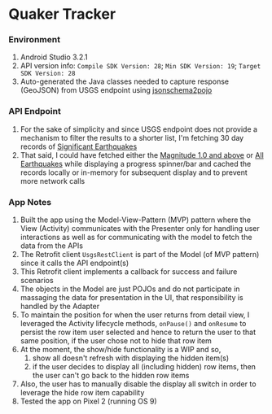 Quaker Tracker
===============

### Environment
1. Android Studio 3.2.1
1. API version info: `Compile SDK Version: 28`; `Min SDK Version: 19`; `Target SDK Version: 28`
1. Auto-generated the Java classes needed to capture response (GeoJSON) from USGS endpoint using [jsonschema2pojo](http://www.jsonschema2pojo.org/)

### API Endpoint
1. For the sake of simplicity and since USGS endpoint does not provide a mechanism to filter the results to a shorter list, I'm fetching 30 day records of [Significant Earthquakes](https://earthquake.usgs.gov/earthquakes/feed/v1.0/summary/significant_month.geojson)
1. That said, I could have fetched either the [Magnitude 1.0 and above](https://earthquake.usgs.gov/earthquakes/feed/v1.0/summary/1.0_month.geojson) or [All Earthquakes](https://earthquake.usgs.gov/earthquakes/feed/v1.0/summary/all_month.geojson) while displaying a progress spinner/bar and cached the records locally or in-memory for subsequent display and to prevent more network calls

### App Notes
1. Built the app using the Model-View-Pattern (MVP) pattern where the View (Activity) communicates with the Presenter only for handling user interactions as well as for communicating with the model to fetch the data from the APIs
1. The Retrofit client `UsgsRestClient` is part of the Model (of MVP pattern) since it calls the API endpoint(s)
1. This Retrofit client implements a callback for success and failure scenarios
1. The objects in the Model are just POJOs and do not participate in massaging the data for presentation in the UI, that responsibility is handled by the Adapter
1. To maintain the position for when the user returns from detail view, I leveraged the Activity lifecycle methods, `onPause()` and `onResume` to persist the row item user selected and hence to return the user to that same position, if the user chose not to hide that row item
1. At the moment, the show/hide functionality is a WIP and so,
    1. show all doesn't refresh with displaying the hidden item(s)
    1. if the user decides to display all (including hidden) row items, then the user can't go back to the hidden row items
1. Also, the user has to manually disable the display all switch in order to leverage the hide row item capability
1. Tested the app on Pixel 2 (running OS 9)  
   